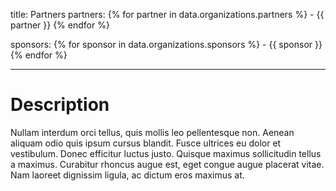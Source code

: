 title: Partners
partners: 
    {% for partner in data.organizations.partners %}
    - {{ partner }}
    {% endfor %}

sponsors: 
    {% for sponsor in data.organizations.sponsors %}
    - {{ sponsor }}
    {% endfor %}


---

# Description

Nullam interdum orci tellus, quis mollis leo pellentesque non. Aenean aliquam odio quis ipsum cursus blandit. Fusce ultrices eu dolor et vestibulum. Donec efficitur luctus justo. Quisque maximus sollicitudin tellus a maximus. Curabitur rhoncus augue est, eget congue augue placerat vitae. Nam laoreet dignissim ligula, ac dictum eros maximus at.


